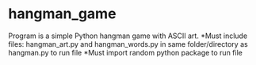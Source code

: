 # hangman_game
Program is a simple Python hangman game with ASCII art. *Must include files: hangman_art.py and hangman_words.py in same folder/directory as hangman.py to run file *Must import random python package to run file
